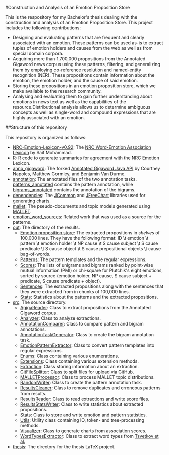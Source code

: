 #Construction and Analysis of an Emotion Proposition Store

This is the respository for my Bachelor's thesis dealing with the construction and analysis of an Emotion Proposition Store. This project includes the following contributions:
- Designing and evaluating patterns that are frequent and clearly associated with an emotion. These patterns can be used as-is to extract tuples of emotion holders and causes from the web as well as from special domain corpora.
- Acquiring more than 1,700,000 propositions from the Annotated Gigaword news corpus using these patterns, filtering, and generalizing them by employing co-reference resolution and named-entity recognition (NER). These propositions contain information about the emotion, the emotion holder, and the cause of said emotion.
- Storing these propositions in an emotion proposition store, which we make available to the research community.
- Analysing and evaluating them to gain further understanding about emotions in news text as well as the capabilities of the resource.Distributional analysis allows us to determine ambiguous concepts as well as single-word and compound expressions that are highly associated with an emotion.

##Structure of this repository

This repository is organized as follows:

- [NRC-Emotion-Lexicon-v0.92](NRC-Emotion-Lexicon-v0.92/): The [NRC Word-Emotion Association Lexicon](http://saifmohammad.com/WebPages/NRC-Emotion-Lexicon.htm) by Saif Mohammad.
- [R](R/): R code to generate summaries for agreement with the NRC Emotion Lexicon.
- [anno_gigaword](anno_gigaword/): The forked [Annotated Gigaword Java API](https://github.com/mgormley/agiga) by Courtney Napoles, Matthew Gormley, and Benjamin Van Durme.
- [annotation](annotation/): The annotated files of the two annotation tasks. [patterns_annotated](annotation/patterns_annotated/) contains the pattern annotation, while [bigrams_annotated](annotation/bigrams_annotated/) contains the annotation of the bigrams.
- [dependencies](dependencies/): The [JCommon](dependencies/jcommon-1.0.23/) and [JFreeChart](dependencies/jfreechart-1.0.19) libraries used for generating charts.
- [mallet](mallet/): The pseudo-documents and topic models generated using [MALLET](http://mallet.cs.umass.edu/topics.php).
- [emotion_word_sources](emotion_word_sources/): Related work that was used as a source for the patterns.
- [out](out/): The directory of the results. 
  - [Emotion proposition store](out/emotion_proposition_store/): The extracted propositions in _shelves_ of 100,000 lines. They have the following format: ID \t emotion \t pattern \t emotion holder \t NP cause \t S cause subject \t S cause predicate \t S cause object \t S cause prepositional objects \t cause bag-of-words.
  - [Patterns](out/patterns): The pattern templates and the regular expressions.
  - [Scores](out/scores/): The lists of unigrams and bigrams ranked by point-wise mutual information (PMI) or chi-square for Plutchik's eight emotions, sorted by source (emotion holder, NP cause, S cause subject + predicate, S cause predicate + object).
  - [Sentences](out/sentences/): The extracted propositions along with the sentences that they were extracted from in chunks of 100,000 lines.
  - [Stats](out/stats/): Statistics about the patterns and the extracted propositions.
- [src](src/): The source directory.
  - [AgigaReader](src/AgigagReader.java): Class to extract propositions from the Annotated Gigaword corpus.
  - [Analyzer](src/Analyzer.java): Class to analyze extractions.
  - [AnnotationComparer](src/AnnotationComparer.java): Class to compare pattern and bigram annotations.
  - [AnnotationTaskGenerator](src/AnnotationTaskGenerator.java): Class to create the bigram annotation task.
  - [EmotionPatternExtractor](src/EmotionPatternExtractor.java): Class to convert pattern templates into regular expressions.
  - [Enums](src/Enums.java): Class containing various enumerations.
  - [Extensions](src/Extensions.java): Class containing various extension methods.
  - [Extraction](src/Extraction.java): Class storing information about an extraction.
  - [GitFileSplitter](src/GitFileSplitter.java): Class to split files for upload via GitHub.
  - [MALLETProcessor](src/MALLETProcessor.java): Class to process MALLET topic distributions.
  - [RandomWriter](src/RandomWriter.java): Class to create the pattern annotation task.
  - [ResultsCleaner](src/ResultsCleaner.java): Class to remove duplicates and erroneous patterns from results.
  - [ResultsReader](src/ResultsReader.java): Class to read extractions and write score files.
  - [ResultsStatsWriter](src/ResultsStatsWriter.java): Class to write statistics about extracted propositions.
  - [Stats](src/Stats.java): Class to store and write emotion and pattern statistics.
  - [Utils](src/Utils.java): Utility class containing IO, token- and tree-processing methods.
  - [Visualizer](src/Visualizer.java): Class to generate charts from association scores.
  - [WordTypesExtractor](src/WordTypesExtractor.java): Class to extract word types from [Tsvetkov et al.](emotion_word_sources/tsvetkov_et_al./)
- [thesis](thesis/): The directory for the thesis LaTeX project.

